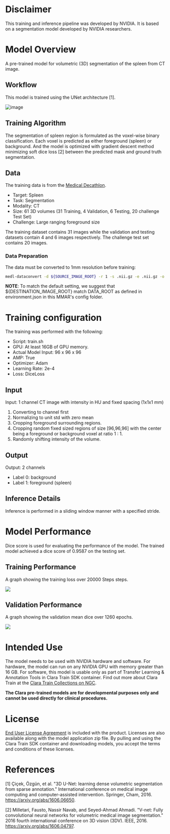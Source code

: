 # Disclaimer
This training and inference pipeline was developed by NVIDIA. It is based on a segmentation model developed by NVIDIA researchers.
# Model Overview
A pre-trained model for volumetric (3D) segmentation of the spleen from CT image.

## Workflow
This model is trained using the UNet architecture [1].

![image](https://lh3.googleusercontent.com/pw/ACtC-3cPu2fsBZRgqX5ZXxekGTGf2UdBWfHDGYYrPVmripLfeQ_aioGYdEHljx37RtK8EAVFkWYuztf47T2icluexhlULsTh0NxneHpd48N75hzsw8fAPdQjluz5Ue6Mj78EcgVrf-QeX0hMp5UIboMaiVQO=w1499-h432-no?authuser=0)

## Training Algorithm
The segmentation of spleen region is formulated as the voxel-wise binary classification. Each voxel is predicted as either foreground (spleen) or background. And the model is optimized with gradient descent method minimizing soft dice loss [2] between the predicted mask and ground truth segmentation. 

## Data
The training data is from the [Medical Decathlon](http://medicaldecathlon.com/).

- Target: Spleen
- Task: Segmentation
- Modality: CT  
- Size: 61 3D volumes (31 Training, 4 Validation, 6 Testing, 20 challenge Test Set)
- Challenge: Large ranging foreground size

The training dataset contains 31 images while the validation and testing datasets contain 4 and 6 images respectively. The challenge test set contains 20 images.

### Data Preparation
The data must be converted to 1mm resolution before training:
``` bash
medl-dataconvert -d ${SOURCE_IMAGE_ROOT} -r 1 -s .nii.gz -e .nii.gz -o ${DESTINATION_IMAGE_ROOT}
```
**NOTE**: To match the default setting, we suggest that ${DESTINATION_IMAGE_ROOT} match DATA_ROOT as defined in environment.json in this MMAR's config folder.

# Training configuration
The training was performed with the following:

- Script: train.sh
- GPU: At least 16GB of GPU memory. 
- Actual Model Input: 96 x 96 x 96
- AMP: True
- Optimizer: Adam
- Learning Rate: 2e-4
- Loss: DiceLoss

## Input
Input: 1 channel CT image with intensity in HU and fixed spacing (1x1x1 mm)

1. Converting to channel first
2. Normalizing to unit std with zero mean
3. Cropping foreground surrounding regions.
4. Cropping random fixed sized regions of size [96,96,96] with the center being a foreground or background voxel at ratio 1 : 1. 
5. Randomly shifting intensity of the volume.

## Output
Output: 2 channels
- Label 0: background
- Label 1: foreground (spleen)

## Inference Details
Inference is performed in a sliding window manner with a specified stride.

# Model Performance
Dice score is used for evaluating the performance of the model. The trained model achieved a dice score of 0.9587 on the testing set.

## Training Performance
A graph showing the training loss over 20000 Steps steps.

![](https://lh3.googleusercontent.com/pw/ACtC-3fl9EHvCGyvjnAkfGyJVaYNLPKDJ8lhfJ5Ib3n9Xp76Fy7_62oiCIkr0d520OGiC9SN4OvoH_Ug90OTCXLKpObNKA9-WSriWALUhU2UhyZfboImTTfGN8_o25uaTqe-karTw3mO1RdfCheN4hd4JFra=w1400-h469-no?authuser=0) <br>

## Validation Performance
A graph showing the validation mean dice over 1260 epochs.

![](https://lh3.googleusercontent.com/pw/ACtC-3fgSyiPribO4Fgwl8L4YPZgbeyKBivB0ncJEcg0JmtR0Yz6V_ekjOrSjIEW03YTZXgtf27p5JH2HOZKmfZyRfVWPVkQ9GSi_Ocqm9lk1TC68tA4MEggnpHmG3PkPqcuevjpoDn8GmuEjllLK0RqtEZq=w1412-h468-no?authuser=0) <br>

# Intended Use
The model needs to be used with NVIDIA hardware and software. For hardware, the model can run on any NVIDIA GPU with memory greater than 16 GB. For software, this model is usable only as part of Transfer Learning &amp; Annotation Tools in Clara Train SDK container.  Find out more about Clara Train at the [Clara Train Collections on NGC](https://ngc.nvidia.com/catalog/collections/nvidia:claratrainframework).

**The Clara pre-trained models are for developmental purposes only and cannot be used directly for clinical procedures.**

# License
[End User License Agreement](https://developer.nvidia.com/clara-train-eula) is included with the product. Licenses are also available along with the model application zip file. By pulling and using the Clara Train SDK container and downloading models, you accept the terms and conditions of these licenses.

# References
[1] Çiçek, Özgün, et al. "3D U-Net: learning dense volumetric segmentation from sparse annotation." International conference on medical image computing and computer-assisted intervention. Springer, Cham, 2016. https://arxiv.org/abs/1606.06650.

[2] Milletari, Fausto, Nassir Navab, and Seyed-Ahmad Ahmadi. "V-net: Fully convolutional neural networks for volumetric medical image segmentation." 2016 fourth international conference on 3D vision (3DV). IEEE, 2016. https://arxiv.org/abs/1606.04797.
